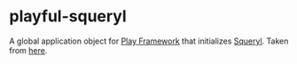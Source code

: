 playful-squeryl
===============

A global application object for [Play Framework](http://www.playframework.com/) that initializes [Squeryl](http://squeryl.org/). Taken from [here](http://www.artima.com/articles/play2_scala_squeryl.html).

